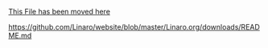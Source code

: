 [This File has been moved here](https://github.com/Linaro/website/blob/master/Linaro.org/downloads/README.md)

https://github.com/Linaro/website/blob/master/Linaro.org/downloads/README.md
